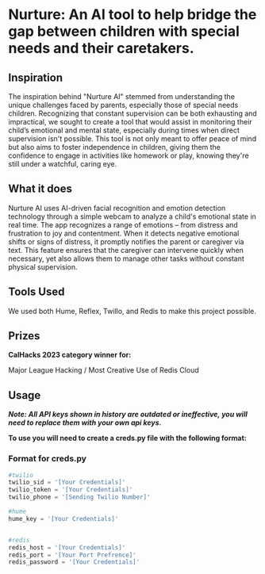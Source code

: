 # **Nurture**: An AI tool to help bridge the gap between children with special needs and their caretakers.

## Inspiration
The inspiration behind "Nurture AI" stemmed from understanding the unique challenges faced by parents, especially those of special needs children. Recognizing that constant supervision can be both exhausting and impractical, we sought to create a tool that would assist in monitoring their child’s emotional and mental state, especially during times when direct supervision isn't possible. This tool is not only meant to offer peace of mind but also aims to foster independence in children, giving them the confidence to engage in activities like homework or play, knowing they're still under a watchful, caring eye.


## What it does
Nurture AI uses AI-driven facial recognition and emotion detection technology through a simple webcam to analyze a child's emotional state in real time. The app recognizes a range of emotions – from distress and frustration to joy and contentment. When it detects negative emotional shifts or signs of distress, it promptly notifies the parent or caregiver via text. This feature ensures that the caregiver can intervene quickly when necessary, yet also allows them to manage other tasks without constant physical supervision.


## Tools Used
We used both Hume, Reflex, Twillo, and Redis to make this project possible. 


## Prizes
**CalHacks 2023 category winner for:**

Major League Hacking / Most Creative Use of Redis Cloud


## Usage
***Note: All API keys shown in history are outdated or ineffective, you will need to replace them with your own api keys.***

**To use you will need to create a creds.py file with the following format:**

### Format for creds.py
``` python
#twilio
twilio_sid = '[Your Credentials]'
twilio_token = '[Your Credentials]'
twilio_phone = '[Sending Twilio Number]'

#hume
hume_key = '[Your Credentials]'


#redis
redis_host = '[Your Credentials]'
redis_port = '[Your Port Prefrence]'
redis_password = '[Your Credentials]'
```

